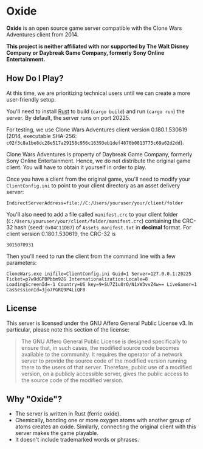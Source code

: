 # Oxide
**Oxide** is an open source game server compatible with the Clone Wars Adventures client from 2014.

**This project is neither affiliated with nor supported by The Walt Disney Company or Daybreak Game Company, formerly 
Sony Online Entertainment.**

## How Do I Play?
At this time, we are prioritizing technical users until we can create a more user-friendly setup.

You'll need to install [Rust](https://www.rust-lang.org/) to build (`cargo build`) and run (`cargo run`) the server. By default, the server runs on 
port 20225.

For testing, we use Clone Wars Adventures client version 0.180.1.530619 (2014, executable SHA-256: 
`c02f3c8a1be8dc28e517a29158c956c16393eb1def4870b0813775c69a62d2dd`). 

Clone Wars Adventures is property of Daybreak Game Company, formerly Sony Online Entertainment. Hence, we do not distribute the 
original game client. You will have to obtain it yourself in order to play.

Once you have a client from the original game, you'll need to modify your `ClientConfig.ini` to point to your client 
directory as an asset delivery server:
```shell
IndirectServerAddress=file://C:/Users/youruser/your/client/folder
```

You'll also need to add a file called `manifest.crc` to your client folder 
(`C:/Users/youruser/your/client/folder/manifest.crc`) containing the CRC-32 hash (seed: `0x04C11DB7`) of 
`Assets_manifest.txt` in **decimal** format. For client version 0.180.1.530619, the CRC-32 is
```
3015070931
```

Then you'll need to run the client from the command line with a few parameters:
```shell
CloneWars.exe inifile=ClientConfig.ini Guid=1 Server=127.0.0.1:20225 Ticket=p7w9dGPBPbbm9ZG Internationalization:Locale=8 LoadingScreenId=-1 Country=US key=9+SU7Z1u0rO/N1xW3vvZ4w== LiveGamer=1 CasSessionId=3jo7PGRQ9P4LiQF0
```

## License
This server is licensed under the GNU Affero General Public License v3. In particular, please note this section of the 
license:
> The GNU Affero General Public License is designed specifically to ensure that, in such cases, the modified source code 
> becomes available to the community. It requires the operator of a network server to provide the source code of the 
> modified version running there to the users of that server. Therefore, public use of a modified version, on a publicly 
> accessible server, gives the public access to the source code of the modified version.

## Why "Oxide"?

* The server is written in Rust (ferric oxide).
* Chemically, bonding one or more oxygen atoms with another group of atoms creates an oxide. Similarly, connecting the original client with this server makes the game playable.
* It doesn't include trademarked words or phrases.
